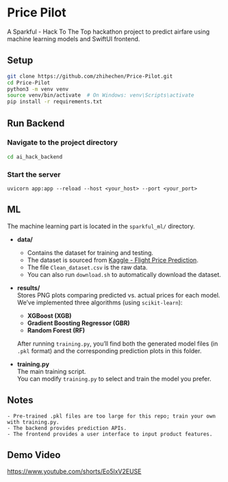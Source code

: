 # Price Pilot

A Sparkful - Hack To The Top hackathon project to predict airfare using machine learning models and SwiftUI frontend.

## Setup

```bash
git clone https://github.com/zhihechen/Price-Pilot.git
cd Price-Pilot
python3 -m venv venv
source venv/bin/activate  # On Windows: venv\Scripts\activate
pip install -r requirements.txt
```

## Run Backend
### Navigate to the project directory
```bash
cd ai_hack_backend
```
### Start the server
```
uvicorn app:app --reload --host <your_host> --port <your_port>
```

## ML

The machine learning part is located in the `sparkful_ml/` directory.

- **data/**  
  - Contains the dataset for training and testing.  
  - The dataset is sourced from [Kaggle - Flight Price Prediction](https://www.kaggle.com/datasets/shubhambathwal/flight-price-prediction).  
  - The file `Clean_dataset.csv` is the raw data.  
  - You can also run `download.sh` to automatically download the dataset.

- **results/**  
  Stores PNG plots comparing predicted vs. actual prices for each model.  
  We’ve implemented three algorithms (using `scikit-learn`):  
  - **XGBoost (XGB)**  
  - **Gradient Boosting Regressor (GBR)**  
  - **Random Forest (RF)**
  
  After running `training.py`, you’ll find both the generated model files (in `.pkl` format) and the corresponding prediction plots in this folder.

- **training.py**  
  The main training script.  
  You can modify `training.py` to select and train the model you prefer.


## Notes

```text
- Pre-trained .pkl files are too large for this repo; train your own with training.py.
- The backend provides prediction APIs.
- The frontend provides a user interface to input product features.
```

## Demo Video
https://www.youtube.com/shorts/Eo5lxV2EUSE
